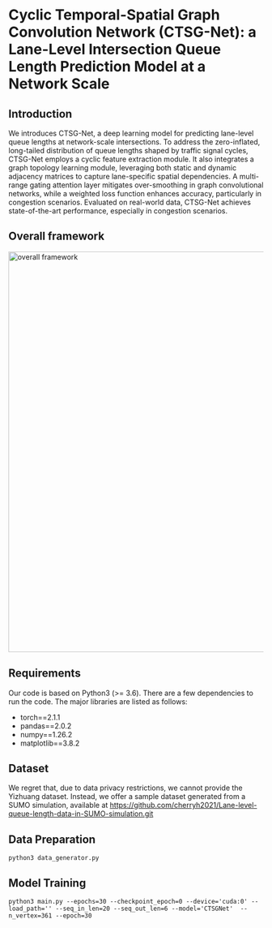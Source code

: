 # Cyclic Temporal-Spatial Graph Convolution Network (CTSG-Net):  a Lane-Level Intersection Queue Length Prediction Model at a Network Scale
## Introduction
We introduces CTSG-Net, a deep learning model for predicting lane-level queue lengths at network-scale intersections. To address the zero-inflated, long-tailed distribution of queue lengths shaped by traffic signal cycles, CTSG-Net employs a cyclic feature extraction module. It also integrates a graph topology learning module, leveraging both static and dynamic adjacency matrices to capture lane-specific spatial dependencies. A multi-range gating attention layer mitigates over-smoothing in graph convolutional networks, while a weighted loss function enhances accuracy, particularly in congestion scenarios. Evaluated on real-world data, CTSG-Net achieves state-of-the-art performance, especially in congestion scenarios.

## Overall framework
<img width="790" alt="overall framework" src="https://github.com/user-attachments/assets/9810013a-d44b-43e6-b48f-989867655d3a" />

## Requirements
Our code is based on Python3 (>= 3.6). There are a few dependencies to run the code. The major libraries are listed as follows:

- torch==2.1.1
- pandas==2.0.2
- numpy==1.26.2
- matplotlib==3.8.2

## Dataset
We regret that, due to data privacy restrictions, we cannot provide the Yizhuang dataset. Instead, we offer a sample dataset generated from a SUMO simulation, available at https://github.com/cherryh2021/Lane-level-queue-length-data-in-SUMO-simulation.git
## Data Preparation
`python3 data_generator.py`

## Model Training
`python3 main.py --epochs=30 --checkpoint_epoch=0 --device='cuda:0' --load_path='' --seq_in_len=20 --seq_out_len=6 --model='CTSGNet'  --n_vertex=361 --epoch=30`
